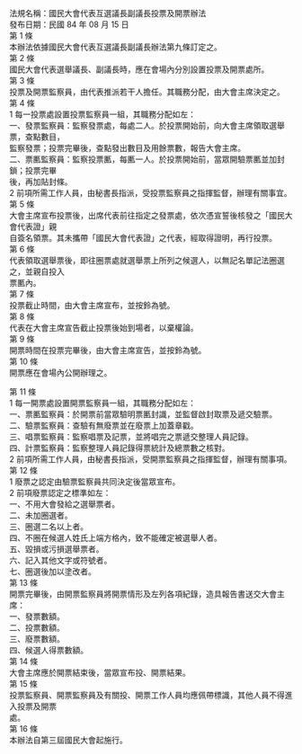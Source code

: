 法規名稱：國民大會代表互選議長副議長投票及開票辦法  
發布日期：民國 84 年 08 月 15 日  
第 1 條  
本辦法依據國民大會代表互選議長副議長辦法第九條訂定之。  
第 2 條  
國民大會代表選舉議長、副議長時，應在會場內分別設置投票及開票處所。  
第 3 條  
投票及開票監察員，由代表推派若干人擔任。其職務分配，由大會主席決定之。  
第 4 條  
1 每一投票處設置投票監察員一組，其職務分配如左：  
一、發票監察員：監察發票處，每處二人。於投票開始前，向大會主席領取選舉票，查點數目，  
監察發票；投票完畢後，查點發出數目及用餘票數，報告大會主席。  
二、票匭監察員：監察投票匭，每匭一人。於投票開始前，當眾開驗票匭並加封鎖；投票完畢  
後，再加貼封條。  
2 前項所需工作人員，由秘書長指派，受投票監察員之指揮監督，辦理有關事宜。  
第 5 條  
大會主席宣布投票後，出席代表前往指定之發票處，依次憑宣誓後核發之「國民大會代表證」親  
自簽名領票。其未攜帶「國民大會代表證」之代表，經取得證明，再行投票。  
第 6 條  
代表領取選舉票後，即往圈票處就選舉票上所列之候選人，以無記名單記法圈選之，並親自投入  
票匭內。  
第 7 條  
投票截止時間，由大會主席宣布，並按鈴為號。  
第 8 條  
代表在大會主席宣告截止投票後始到場者，以棄權論。  
第 9 條  
開票時間在投票完畢後，由大會主席宣告，並按鈴為號。  
第 10 條  
開票應在會場內公開辦理之。  


第 11 條  
1 每一開票處設置開票監察員一組，其職務分配如左：  
一、票匭監察員：於開票前當眾驗明票匭封識，並監督啟封取票及遞交驗票。  
二、驗票監察員：查驗有無廢票並在廢票上加蓋章戳。  
三、唱票監察員：監察唱票及記票，並將唱完之票遞交整理人員記錄。  
四、計票監察員：監察整理人員記錄得票統計及總票數之核對。  
2 前項所需工作人員，由秘書長指派，受開票監察員之指揮監督，辦理有關事項。  
第 12 條  
1 廢票之認定由驗票監察員共同決定後當眾宣布。  
2 前項廢票認定之標準如左：  
一、不用大會發給之選舉票者。  
二、未加圈選者。  
三、圈選二名以上者。  
四、不圈在候選人姓氏上端方格內，致不能確定被選舉人者。  
五、毀損或污損選舉票者。  
六、記入其他文字或符號者。  
七、圈選後加以塗改者。  
第 13 條  
開票完畢後，由開票監察員將開票情形及左列各項紀錄，造具報告書送交大會主席：  
一、發票數額。  
二、投票數額。  
三、廢票數額。  
四、候選人得票數額。  
第 14 條  
大會主席應於開票結束後，當眾宣布投、開票結果。  
第 15 條  
投票監察員、開票監察員及有關投、開票工作人員均應佩帶標識，其他人員不得進入投票及開票  
處。  
第 16 條  
本辦法自第三屆國民大會起施行。  


